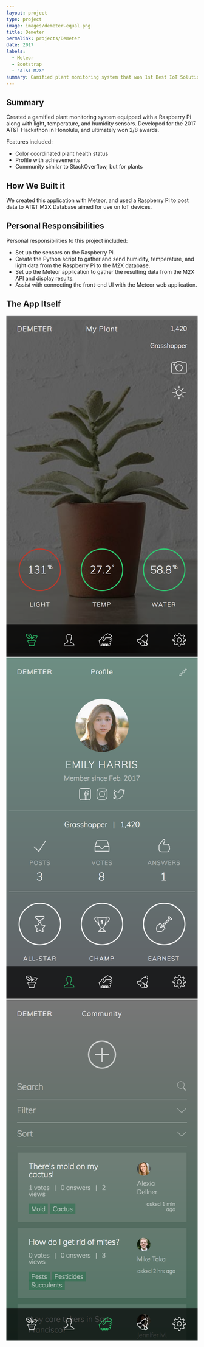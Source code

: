 ```yaml
---
layout: project
type: project
image: images/demeter-equal.png
title: Demeter
permalink: projects/Demeter
date: 2017
labels:
  - Meteor
  - Bootstrap
  - "AT&T M2X"
summary: Gamified plant monitoring system that won 1st Best IoT Solution at the 2017 AT&T Hackathon.
---
```


## Summary
Created a gamified plant monitoring system equipped with a Raspberry Pi along with light, temperature, and humidity sensors. Developed for the 2017 AT&T Hackathon in Honolulu, and ultimately won 2/8 awards.

Features included:
* Color coordinated plant health status
* Profile with achievements
* Community similar to StackOverflow, but for plants 


## How We Built it
We created this application with Meteor, and used a Raspberry Pi to post data to AT&T M2X Database aimed for use on IoT devices.

## Personal Responsibilities
Personal responsibilities to this project included:
* Set up the sensors on the Raspberry Pi.
* Create the Python script to gather and send humidity, temperature, and light data from the Raspberry Pi to the M2X database.
* Set up the Meteor application to gather the resulting data from the M2X API and display results.
* Assist with connecting the front-end UI with the Meteor web application.

## The App Itself

<div class="ui grid">
  <div class="three column row">
    <div class="column">
        <img src="../images/demeter-home.png">
    </div>
    <div class="column">
        <img src="../images/demeter-profile.png">
    </div>
    <div class="column">
        <img src="../images/demeter-community.png">
    </div>
  </div>
</div>






